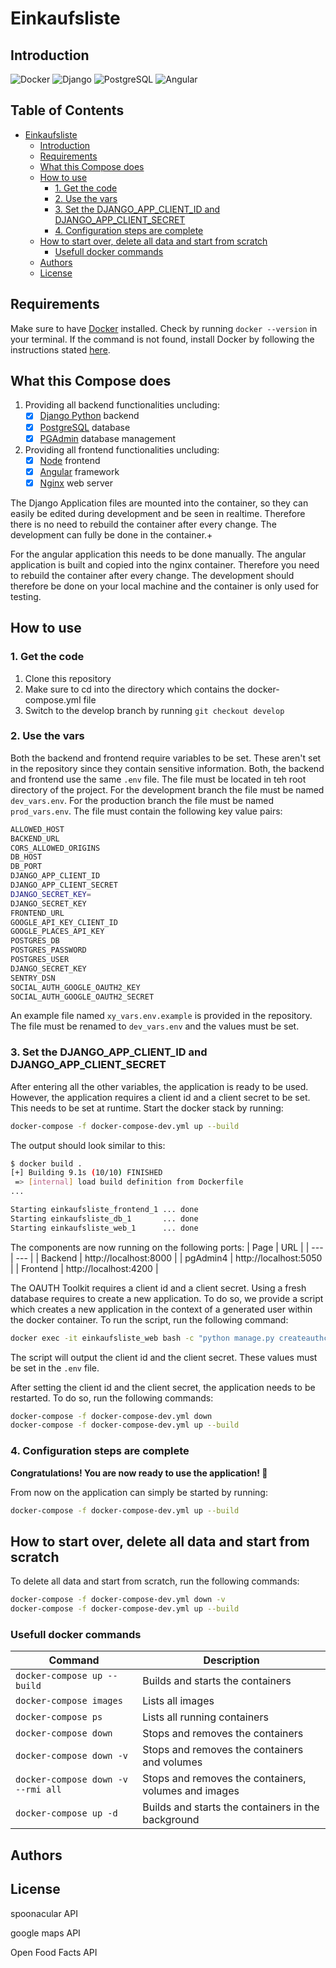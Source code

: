 
# Einkaufsliste

## Introduction
![Docker](https://img.shields.io/badge/Docker-2496ED?style=for-the-badge&logo=docker&logoColor=white)
![Django](https://img.shields.io/badge/Django-092E20?style=for-the-badge&logo=django&logoColor=white)
![PostgreSQL](https://img.shields.io/badge/PostgreSQL-316192?style=for-the-badge&logo=postgresql&logoColor=white)
![Angular](https://img.shields.io/badge/Angular-DD0031?style=for-the-badge&logo=angular&logoColor=white)



## Table of Contents <!-- omit in toc -->
- [Einkaufsliste](#einkaufsliste)
  - [Introduction](#introduction)
  - [Requirements](#requirements)
  - [What this Compose does](#what-this-compose-does)
  - [How to use](#how-to-use)
    - [1. Get the code](#1-get-the-code)
    - [2. Use the vars](#2-use-the-vars)
    - [3. Set the DJANGO\_APP\_CLIENT\_ID and DJANGO\_APP\_CLIENT\_SECRET](#3-set-the-django_app_client_id-and-django_app_client_secret)
    - [4. Configuration steps are complete](#4-configuration-steps-are-complete)
  - [How to start over, delete all data and start from scratch](#how-to-start-over-delete-all-data-and-start-from-scratch)
    - [Usefull docker commands](#usefull-docker-commands)
  - [Authors](#authors)
  - [License](#license)

## Requirements
Make sure to have [Docker](https://www.docker.com/) installed.
Check by running `docker --version` in your terminal. If the command is not found, install Docker by following the instructions stated [here](https://docs.docker.com/get-docker/).

## What this Compose does
1. Providing all backend functionalities uncluding:
   - [x] [Django Python](https://www.djangoproject.com/) backend
   - [x] [PostgreSQL](https://www.postgresql.org/) database
   - [x] [PGAdmin](https://www.pgadmin.org/) database management

2. Providing all frontend functionalities uncluding:
   - [x] [Node](https://nodejs.org/en/) frontend
   - [x] [Angular](https://reactjs.org/) framework
   - [x] [Nginx](https://www.nginx.com/) web server

The Django Application files are mounted into the container, so they can easily be edited during development and be seen in realtime. Therefore there is no need to rebuild the container after every change. The development can fully be done in the container.+

For the angular application this needs to be done manually. The angular application is built and copied into the nginx container. Therefore you need to rebuild the container after every change. The development should therefore be done on your local machine and the container is only used for testing.

## How to use
### 1. Get the code
1. Clone this repository
2. Make sure to cd into the directory which contains the docker-compose.yml file
3. Switch to the develop branch by running ```git checkout develop```

### 2. Use the vars

Both the backend and frontend require variables to be set. These aren't set in the repository since they contain sensitive information. Both, the backend and frontend use the same ```.env``` file. The file must be located in teh root directory of the project. For the development branch the file must be named ```dev_vars.env```. For the production branch the file must be named ```prod_vars.env```. The file must contain the following key value pairs:
```bash
ALLOWED_HOST
BACKEND_URL
CORS_ALLOWED_ORIGINS
DB_HOST
DB_PORT
DJANGO_APP_CLIENT_ID
DJANGO_APP_CLIENT_SECRET
DJANGO_SECRET_KEY=
DJANGO_SECRET_KEY
FRONTEND_URL
GOOGLE_API_KEY_CLIENT_ID
GOOGLE_PLACES_API_KEY
POSTGRES_DB
POSTGRES_PASSWORD
POSTGRES_USER
DJANGO_SECRET_KEY
SENTRY_DSN
SOCIAL_AUTH_GOOGLE_OAUTH2_KEY
SOCIAL_AUTH_GOOGLE_OAUTH2_SECRET
```
An example file named ```xy_vars.env.example``` is provided in the repository. The file must be renamed to ```dev_vars.env``` and the values must be set.

### 3. Set the DJANGO_APP_CLIENT_ID and DJANGO_APP_CLIENT_SECRET
After entering all the other variables, the application is ready to be used. However, the application requires a client id and a client secret to be set. This needs to be set at runtime.
Start the docker stack by running:
```bash
docker-compose -f docker-compose-dev.yml up --build
```
The output should look similar to this:
```bash
$ docker build .
[+] Building 9.1s (10/10) FINISHED
 => [internal] load build definition from Dockerfile
...

Starting einkaufsliste_frontend_1 ... done
Starting einkaufsliste_db_1       ... done
Starting einkaufsliste_web_1      ... done
```
The components are now running on the following ports:
| Page | URL |
| --- | --- |
| Backend | http://localhost:8000 |
| pgAdmin4 | http://localhost:5050 |
| Frontend | http://localhost:4200 |

The OAUTH Toolkit requires a client id and a client secret. Using a fresh database requires to create a new application. To do so, we provide a script which creates a new application in the context of a generated user within the docker container. To run the script, run the following command:
```bash
docker exec -it einkaufsliste_web bash -c "python manage.py createauthconfig"
```
The script will output the client id and the client secret. These values must be set in the ```.env``` file.

After setting the client id and the client secret, the application needs to be restarted. To do so, run the following commands:
```bash
docker-compose -f docker-compose-dev.yml down
docker-compose -f docker-compose-dev.yml up --build
```
### 4. Configuration steps are complete
**Congratulations! You are now ready to use the application! :checkered_flag:**

From now on the application can simply be started by running:
```bash
docker-compose -f docker-compose-dev.yml up --build
```

## How to start over, delete all data and start from scratch
To delete all data and start from scratch, run the following commands:
```bash
docker-compose -f docker-compose-dev.yml down -v
docker-compose -f docker-compose-dev.yml up --build
```

### Usefull docker commands
| Command | Description |
| --- | --- |
| ```docker-compose up --build``` | Builds and starts the containers |
| ```docker-compose images``` | Lists all images |
| ```docker-compose ps``` | Lists all running containers |
| ```docker-compose down``` | Stops and removes the containers |
| ```docker-compose down -v``` | Stops and removes the containers and volumes |
| ```docker-compose down -v --rmi all``` | Stops and removes the containers, volumes and images |
| ```docker-compose up -d``` | Builds and starts the containers in the background |

## Authors

## License

spoonacular API

google maps API

Open Food Facts API